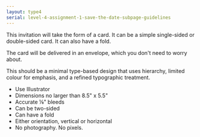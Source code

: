 ```yaml
---
layout: type4
serial: level-4-assignment-1-save-the-date-subpage-guidelines
---
```

This invitation will take the form of a card. It can be a simple single-sided or double-sided card. It can also have a fold.

The card will be delivered in an envelope, which you don't need to worry about.

This should be a minimal type-based design that uses hierarchy, limited colour for emphasis, and a refined typographic treatment.

<ul class="hasBullets">
	<li>Use Illustrator</li>
	<li>Dimensions no larger than 8.5" x 5.5"</li>
	<li>Accurate ⅛" bleeds</li>
	<li>Can be two-sided</li>
	<li>Can have a fold</li>
	<li>Either orientation, vertical or horizontal</li>
	<li>No photography. No pixels.</li>
</ul>

